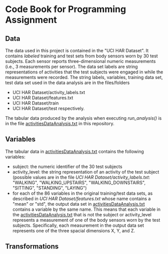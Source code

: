 # Code Book for Programming Assignment

## Data

The data used in this project is contained in the "UCI HAR Dataset". It contains *labeled* training and test sets from body sensors worn by 30 test subjects. Each sensor reports three-dimensional numeric measurements (i.e., 3 measurements per sensor). The data set labels are string representations of activities that the test subjects were engaged in while the measurements were recorded. The string labels, variables, training data set, test data set used in the data analysis are in the files/folders
- UCI HAR Dataset/activity_labels.txt
- UCI HAR Dataset/features.txt
- UCI HAR Dataset/train
- UCI HAR Dataset/test
respectively.

The tabular data produced by the analysis when executing *run_analysis()* is in the file [activitiesDataAnalysis.txt](https://github.com/Haribou/courseraJhuGettingCleaningData/blob/main/activitiesDataAnalysis.txt) in this repository.

## Variables

The tabular data in [activitiesDataAnalysis.txt](https://github.com/Haribou/courseraJhuGettingCleaningData/blob/main/activitiesDataAnalysis.txt) contains the following variables:
- subject: the numeric identifier of the 30 test subjects
- activity_level: the string representation of an activity of the test subject (possible values are in the file *UCI HAR Dataset/activity_labels.txt*: "WALKING", "WALKING_UPSTAIRS", "WALKING_DOWNSTAIRS", "SITTING", "STANDING", "LAYING")
- for each of the 86 variables in the original training/test data sets, as described in *UCI HAR Dataset/features.txt* whose name contains a "mean" or "std", the output data set in [activitiesDataAnalysis.txt](https://github.com/Haribou/courseraJhuGettingCleaningData/blob/main/activitiesDataAnalysis.txt) contains a variable by the same name. This means that each variable in the [activitiesDataAnalysis.txt](https://github.com/Haribou/courseraJhuGettingCleaningData/blob/main/activitiesDataAnalysis.txt) that is not the subject or activity_level represents a measurement of one of the body sensors worn by the test subjects. Specifically, each measurement in the output data set represents one of the three spacial dimensions X, Y, and Z.

## Transformations
